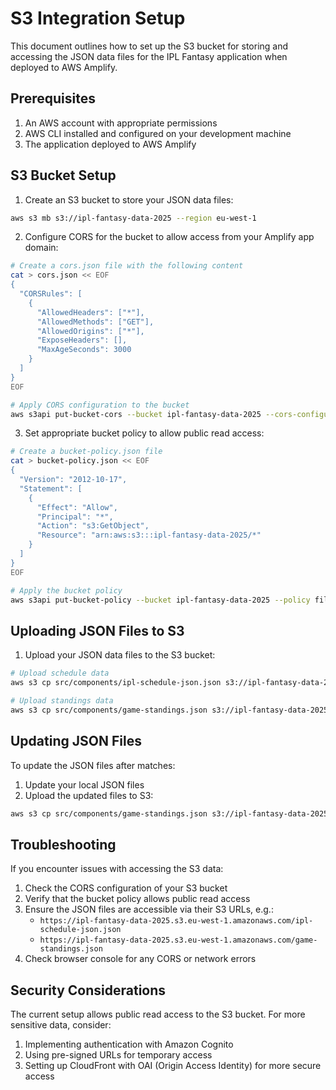 # S3 Integration Setup

This document outlines how to set up the S3 bucket for storing and accessing the JSON data files for the IPL Fantasy application when deployed to AWS Amplify.

## Prerequisites

1. An AWS account with appropriate permissions
2. AWS CLI installed and configured on your development machine
3. The application deployed to AWS Amplify

## S3 Bucket Setup

1. Create an S3 bucket to store your JSON data files:

```bash
aws s3 mb s3://ipl-fantasy-data-2025 --region eu-west-1
```

2. Configure CORS for the bucket to allow access from your Amplify app domain:

```bash
# Create a cors.json file with the following content
cat > cors.json << EOF
{
  "CORSRules": [
    {
      "AllowedHeaders": ["*"],
      "AllowedMethods": ["GET"],
      "AllowedOrigins": ["*"],
      "ExposeHeaders": [],
      "MaxAgeSeconds": 3000
    }
  ]
}
EOF

# Apply CORS configuration to the bucket
aws s3api put-bucket-cors --bucket ipl-fantasy-data-2025 --cors-configuration file://cors.json
```

3. Set appropriate bucket policy to allow public read access:

```bash
# Create a bucket-policy.json file
cat > bucket-policy.json << EOF
{
  "Version": "2012-10-17",
  "Statement": [
    {
      "Effect": "Allow",
      "Principal": "*",
      "Action": "s3:GetObject",
      "Resource": "arn:aws:s3:::ipl-fantasy-data-2025/*"
    }
  ]
}
EOF

# Apply the bucket policy
aws s3api put-bucket-policy --bucket ipl-fantasy-data-2025 --policy file://bucket-policy.json
```

## Uploading JSON Files to S3

1. Upload your JSON data files to the S3 bucket:

```bash
# Upload schedule data
aws s3 cp src/components/ipl-schedule-json.json s3://ipl-fantasy-data-2025/ipl-schedule-json.json --content-type application/json

# Upload standings data
aws s3 cp src/components/game-standings.json s3://ipl-fantasy-data-2025/game-standings.json --content-type application/json
```

## Updating JSON Files

To update the JSON files after matches:

1. Update your local JSON files
2. Upload the updated files to S3:

```bash
aws s3 cp src/components/game-standings.json s3://ipl-fantasy-data-2025/game-standings.json --content-type application/json
```

## Troubleshooting

If you encounter issues with accessing the S3 data:

1. Check the CORS configuration of your S3 bucket
2. Verify that the bucket policy allows public read access
3. Ensure the JSON files are accessible via their S3 URLs, e.g.:
   - `https://ipl-fantasy-data-2025.s3.eu-west-1.amazonaws.com/ipl-schedule-json.json`
   - `https://ipl-fantasy-data-2025.s3.eu-west-1.amazonaws.com/game-standings.json`
4. Check browser console for any CORS or network errors

## Security Considerations

The current setup allows public read access to the S3 bucket. For more sensitive data, consider:

1. Implementing authentication with Amazon Cognito
2. Using pre-signed URLs for temporary access
3. Setting up CloudFront with OAI (Origin Access Identity) for more secure access 